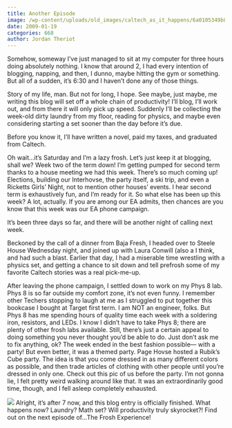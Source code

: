 ```yaml
---
title: Another Episode
image: /wp-content/uploads/old_images/caltech_as_it_happens/6a0105349b8251970b010536ddd952970c.jpg
date: 2009-01-19
categories: 668
author: Jordan Theriot
---
```



Somehow, someway I’ve just managed to sit at my computer for
three hours doing absolutely nothing. I know that around 2, I had every
intention of blogging, napping, and then, I dunno, maybe hitting the gym or
something. But all of a sudden, it’s 6:30 and I haven’t done any of those
things.

Story of my life, man. But not for long, I hope. See maybe,
just maybe, me writing this blog will set off a whole chain of productivity! I’ll
blog, I’ll work out, and from there it will only pick up speed. Suddenly I’ll
be collecting the week-old dirty laundry from my floor, reading for physics,
and maybe even considering starting a set sooner than the day before it’s due.

Before you know it, I’ll have written a novel, paid my taxes, and graduated
from Caltech.

Oh wait…it’s Saturday and I’m a lazy frosh. Let’s just keep
it at blogging, shall we?
Week two of the term down! I’m getting pumped for second
term thanks to a house meeting we had this week. There’s so much coming up! Elections,
building our Interhovse, the party itself, a ski trip, and even a Ricketts
Girls’ Night, not to mention other houses’ events. I hear second term is
exhaustively fun, and I’m ready for it. 
 So what else has been up this week?
A lot, actually. If you
are among our EA admits, then chances are you know that this week was our EA
phone campaign.

It’s been three days so far, and there will be another night of
calling next week.

Beckoned by the call of a dinner from Baja Fresh, I headed
over to Steele House Wednesday night, and joined up with Laura Conwill (also a
I think, and had such a blast. Earlier that day, I had a miserable time
wrestling with a physics set, and getting a chance to sit down and tell
prefrosh some of my favorite Caltech stories was a real pick-me-up.

After leaving the phone campaign, I settled down to work on
my Phys 8 lab. Phys 8 is so far outside my comfort zone, it’s not even funny. I
remember other Techers stopping to laugh at me as I struggled to put together
this bookcase I bought at Target first term. I am NOT an engineer, folks. But
Phys 8 has me spending hours of quality time each week with a soldering iron,
resistors, and LEDs. I know I didn’t have to take Phys 8; there are plenty of
other frosh labs available. Still, there’s just a certain appeal to doing
something you never thought you’d be able to do. Just don’t ask me to fix
anything, ok?
The week ended in the best fashion possible— with a party!
But even better, it was a themed party. Page Hovse hosted a Rubik’s Cube
party. The idea is that you come dressed
in as many different colors as possible, and then trade articles of clothing
with other people until you’re dressed in only one. Check out this pic of us
before the party. I’m not gonna lie, I felt pretty weird walking around like
that. It was an extraordinarily good
time, though, and I fell asleep completely exhausted.


![](/old_images/caltech_as_it_happens/6a0105349b8251970b010536dde39b970c.jpg)
Alright, it’s after 7 now, and this blog entry is officially
finished. What happens now? Laundry?
Math set? Will productivity truly skyrocket?! Find out on the next episode of...The Frosh Experience!
 
 

